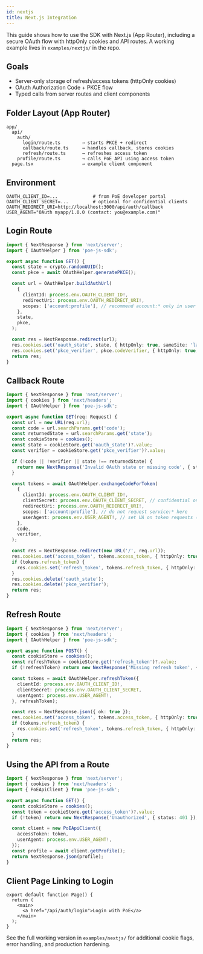 ```yaml
---
id: nextjs
title: Next.js Integration
---
```


This guide shows how to use the SDK with Next.js (App Router), including a secure OAuth flow with httpOnly cookies and API routes. A working example lives in `examples/nextjs/` in the repo.

## Goals

- Server-only storage of refresh/access tokens (httpOnly cookies)
- OAuth Authorization Code + PKCE flow
- Typed calls from server routes and client components

## Folder Layout (App Router)

```
app/
  api/
    auth/
      login/route.ts        → starts PKCE + redirect
      callback/route.ts     → handles callback, stores cookies
      refresh/route.ts      → refreshes access token
    profile/route.ts        → calls PoE API using access token
  page.tsx                  → example client component
```

## Environment

```
OAUTH_CLIENT_ID=...             # from PoE developer portal
OAUTH_CLIENT_SECRET=...         # optional for confidential clients
OAUTH_REDIRECT_URI=http://localhost:3000/api/auth/callback
USER_AGENT="OAuth myapp/1.0.0 (contact: you@example.com)"
```

## Login Route

```ts title="app/api/auth/login/route.ts"
import { NextResponse } from 'next/server';
import { OAuthHelper } from 'poe-js-sdk';

export async function GET() {
  const state = crypto.randomUUID();
  const pkce = await OAuthHelper.generatePKCE();

  const url = OAuthHelper.buildAuthUrl(
    {
      clientId: process.env.OAUTH_CLIENT_ID!,
      redirectUri: process.env.OAUTH_REDIRECT_URI!,
      scopes: ['account:profile'], // recommend account:* only in user login
    },
    state,
    pkce,
  );

  const res = NextResponse.redirect(url);
  res.cookies.set('oauth_state', state, { httpOnly: true, sameSite: 'lax' });
  res.cookies.set('pkce_verifier', pkce.codeVerifier, { httpOnly: true, sameSite: 'lax' });
  return res;
}
```

## Callback Route

```ts title="app/api/auth/callback/route.ts"
import { NextResponse } from 'next/server';
import { cookies } from 'next/headers';
import { OAuthHelper } from 'poe-js-sdk';

export async function GET(req: Request) {
  const url = new URL(req.url);
  const code = url.searchParams.get('code');
  const returnedState = url.searchParams.get('state');
  const cookieStore = cookies();
  const state = cookieStore.get('oauth_state')?.value;
  const verifier = cookieStore.get('pkce_verifier')?.value;

  if (!code || !verifier || state !== returnedState) {
    return new NextResponse('Invalid OAuth state or missing code', { status: 400 });
  }

  const tokens = await OAuthHelper.exchangeCodeForToken(
    {
      clientId: process.env.OAUTH_CLIENT_ID!,
      clientSecret: process.env.OAUTH_CLIENT_SECRET, // confidential only; token endpoint uses client_secret_post
      redirectUri: process.env.OAUTH_REDIRECT_URI!,
      scopes: ['account:profile'], // do not request service:* here
      userAgent: process.env.USER_AGENT!, // set UA on token requests (server only)
    },
    code,
    verifier,
  );

  const res = NextResponse.redirect(new URL('/', req.url));
  res.cookies.set('access_token', tokens.access_token, { httpOnly: true, sameSite: 'lax' });
  if (tokens.refresh_token) {
    res.cookies.set('refresh_token', tokens.refresh_token, { httpOnly: true, sameSite: 'lax' });
  }
  res.cookies.delete('oauth_state');
  res.cookies.delete('pkce_verifier');
  return res;
}
```

## Refresh Route

```ts title="app/api/auth/refresh/route.ts"
import { NextResponse } from 'next/server';
import { cookies } from 'next/headers';
import { OAuthHelper } from 'poe-js-sdk';

export async function POST() {
  const cookieStore = cookies();
  const refreshToken = cookieStore.get('refresh_token')?.value;
  if (!refreshToken) return new NextResponse('Missing refresh token', { status: 401 });

  const tokens = await OAuthHelper.refreshToken({
    clientId: process.env.OAUTH_CLIENT_ID!,
    clientSecret: process.env.OAUTH_CLIENT_SECRET,
    userAgent: process.env.USER_AGENT!,
  }, refreshToken);

  const res = NextResponse.json({ ok: true });
  res.cookies.set('access_token', tokens.access_token, { httpOnly: true, sameSite: 'lax' });
  if (tokens.refresh_token) {
    res.cookies.set('refresh_token', tokens.refresh_token, { httpOnly: true, sameSite: 'lax' });
  }
  return res;
}
```

## Using the API from a Route

```ts title="app/api/profile/route.ts"
import { NextResponse } from 'next/server';
import { cookies } from 'next/headers';
import { PoEApiClient } from 'poe-js-sdk';

export async function GET() {
  const cookieStore = cookies();
  const token = cookieStore.get('access_token')?.value;
  if (!token) return new NextResponse('Unauthorized', { status: 401 });

  const client = new PoEApiClient({
    accessToken: token,
    userAgent: process.env.USER_AGENT!,
  });
  const profile = await client.getProfile();
  return NextResponse.json(profile);
}
```

## Client Page Linking to Login

```tsx title="app/page.tsx"
export default function Page() {
  return (
    <main>
      <a href="/api/auth/login">Login with PoE</a>
    </main>
  );
}
```

See the full working version in `examples/nextjs/` for additional cookie flags, error handling, and production hardening.
